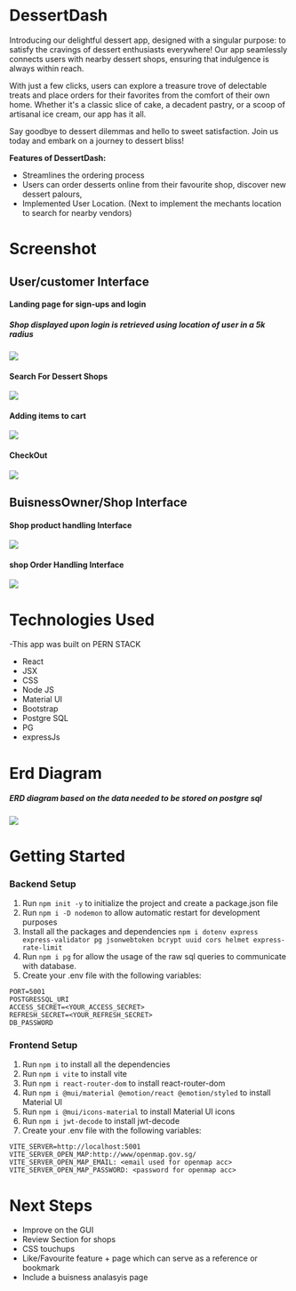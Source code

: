 # DessertDash


Introducing our delightful dessert app, designed with a singular purpose: to satisfy the cravings of dessert enthusiasts everywhere! Our app seamlessly connects users with nearby dessert shops, ensuring that indulgence is always within reach.

With just a few clicks, users can explore a treasure trove of delectable treats and place orders for their favorites from the comfort of their own home. Whether it's a classic slice of cake, a decadent pastry, or a scoop of artisanal ice cream, our app has it all.

Say goodbye to dessert dilemmas and hello to sweet satisfaction. Join us today and embark on a journey to dessert bliss!

**Features of DessertDash:**

- Streamlines the ordering process 
- Users can order desserts online from their favourite shop, discover new dessert palours,
- Implemented User Location. (Next to implement the mechants location to search for nearby vendors)

# Screenshot

## User/customer Interface

#### Landing page for sign-ups and login
##### Shop displayed upon login is retrieved using location of user in a 5k radius
<img src="./ReadmeImg/login.gif">

#### Search For Dessert Shops

<img src="./ReadmeImg/search_shop.gif">

#### Adding items to cart

<img src="./ReadmeImg/addToCart.gif">

#### CheckOut

<img src="./ReadmeImg/checkout.gif">

## BuisnessOwner/Shop Interface

#### Shop product handling Interface

<img src="./ReadmeImg/buisnessOwner_product.gif">

#### shop Order Handling Interface

<img src="./ReadmeImg/ordersHandling.gif">

# Technologies Used

-This app was built on PERN STACK

- React
- JSX
- CSS
- Node JS
- Material UI
- Bootstrap
- Postgre SQL
- PG
- expressJs


# Erd Diagram

##### ERD diagram based on the data needed to be stored on postgre sql

<img src="./ReadmeImg/ERD_Diagram.png">

# Getting Started

### Backend Setup

1. Run `npm init -y` to initialize the project and create a package.json file
2. Run `npm i -D nodemon` to allow automatic restart for development purposes
3. Install all the packages and dependencies `npm i dotenv express express-validator pg jsonwebtoken bcrypt uuid cors helmet express-rate-limit`
4. Run `npm i pg` for allow the usage of the raw sql queries to communicate with database.
5. Create your .env file with the following variables:

```
PORT=5001
POSTGRESSQL_URI
ACCESS_SECRET=<YOUR_ACCESS_SECRET>
REFRESH_SECRET=<YOUR_REFRESH_SECRET>
DB_PASSWORD
```

### Frontend Setup

1. Run `npm i` to install all the dependencies
2. Run `npm i vite` to install vite
3. Run `npm i react-router-dom` to install react-router-dom
4. Run `npm i @mui/material @emotion/react @emotion/styled` to install Material UI
5. Run `npm i @mui/icons-material` to install Material UI icons
6. Run `npm i jwt-decode` to install jwt-decode
7. Create your .env file with the following variables:

```
VITE_SERVER=http://localhost:5001
VITE_SERVER_OPEN_MAP:http://www/openmap.gov.sg/
VITE_SERVER_OPEN_MAP_EMAIL: <email used for openmap acc>
VITE_SERVER_OPEN_MAP_PASSWORD: <password for openmap acc>
```



# Next Steps

- Improve on the GUI 
- Review Section for shops
- CSS touchups
- Like/Favourite feature + page which can serve as a reference or bookmark
- Include a buisness analasyis page
